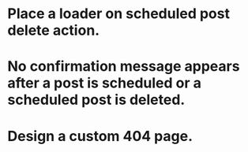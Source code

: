 # Place a loader on scheduled post delete action.
# No confirmation message appears after a post is scheduled or a scheduled post is deleted.
# Design a custom 404 page.